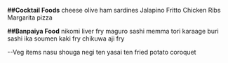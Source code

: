 **##Cocktail Foods**
cheese
olive
ham
sardines
Jalapino Fritto
Chicken Ribs
Margarita pizza


**##Banpaiya Food**
nikomi
liver fry
maguro sashi
memma
tori karaage
buri sashi
ika soumen
kaki fry
chikuwa
aji fry

--Veg items
nasu shouga
negi ten
yasai ten
fried potato
coroquet

